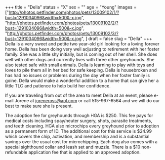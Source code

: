 +++
title = "Della"
status = "X"
sex = ""
age = "Young"
images = ["http://photos.petfinder.com/photos/pets/13009102/1/?bust=1291034096&width=500&-x.jpg",
"http://photos.petfinder.com/photos/pets/13009102/2/?bust=1291034096&width=500&-x.jpg",
"http://photos.petfinder.com/photos/pets/13009102/3/?bust=1291034096&width=500&-x.jpg",
]
draft = false
slug = "Della"
+++
Della is a very sweet and petite two year-old girl looking for a loving forever home.  Della has been doing very well adjusting to retirement with her foster family.  She was a little shy initially, but is coming out of her shell.  She does well with other dogs and currently lives with three other greyhounds.  She also tested safe with small animals.  Della is learning to play with toys and loves to pile them all in her bed for safe keeping.  Della is housebroken and has had no issues or problems during the day when her foster family is goine.  Della would make a wonderful addition to a home that can give her a little TLC and patience to help build her confidence.  



  If you are traveling from out of the area to meet Della at an event, please e-mail Jorene at joreneross@aol.com or call 515-967-6564 and we will do our best to make sure she is present.

The adoption fee for greyhounds through HGA is $250. This fee pays for medical costs including spay/neuter surgery, shots, parasite treatments, and teeth cleaning.  HGA also microchips every greyhound prior to adoption as a permanent form of ID.  The additional cost for this service is $24.99 which covers the chip, activation, and membership and is a substantial savings over the usual cost for microchipping.  Each dog also comes with a special sighthound collar and leash set and muzzle. There is a $10 non-refundable application fee that is applied to an approved adoption.
